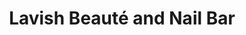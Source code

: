 ---
title: "Lavish Beauté and Nail Bar"
url: /hattiesburg/lavish-beaute-and-nail-bar/
shop: beauty
---